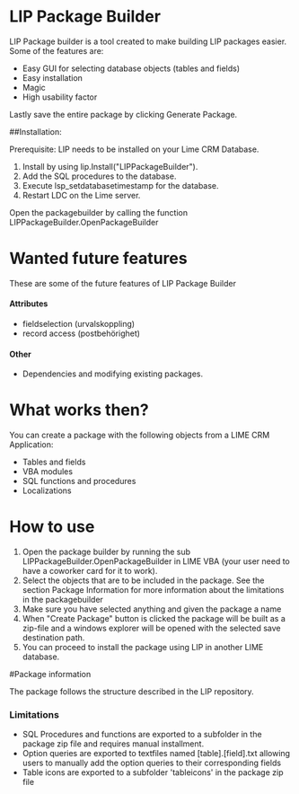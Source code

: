 # LIP Package Builder

LIP Package builder is a tool created to make building LIP packages easier.
Some of the features are: 

  - Easy GUI for selecting database objects (tables and fields)
  - Easy installation
  - Magic
  - High usability factor

Lastly save the entire package by clicking Generate Package.

##Installation:

Prerequisite: LIP needs to be installed on your Lime CRM Database.

1. Install by using lip.Install("LIPPackageBuilder").
2. Add the SQL procedures to the database.
3. Execute lsp_setdatabasetimestamp for the database. 
4. Restart LDC on the Lime server.

Open the packagebuilder by calling the function LIPPackageBuilder.OpenPackageBuilder


# Wanted future features
These are some of the future features of LIP Package Builder

#### Attributes
- fieldselection (urvalskoppling)
- record access (postbehörighet)


#### Other
- Dependencies and modifying existing packages.

# What works then?
You can create a package with the following objects from a LIME CRM Application:
- Tables and fields
- VBA modules
- SQL functions and procedures
- Localizations


# How to use
1. Open the package builder by running the sub LIPPackageBuilder.OpenPackageBuilder in LIME VBA (your user need to have a coworker card for it to work).
2. Select the objects that are to be included in the package. See the section Package Information for more information about the limitations in the packagebuilder
3. Make sure you have selected anything and given the package a name
4. When "Create Package" button is clicked the package will be built as a zip-file and a windows explorer will be opened with the selected save destination path.
5. You can proceed to install the package using LIP in another LIME database.


#Package information

The package follows the structure described in the LIP repository. 

### Limitations
- SQL Procedures and functions are exported to a subfolder in the package zip file and requires manual installment.
- Option queries are exported to textfiles named [table].[field].txt allowing users to manually add the option queries to their corresponding fields
- Table icons are exported to a subfolder 'tableicons' in the package zip file



